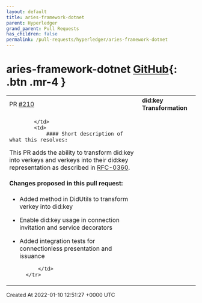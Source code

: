 ```yaml
---
layout: default
title: aries-framework-dotnet
parent: Hyperledger
grand_parent: Pull Requests
has_children: false
permalink: /pull-requests/hyperledger/aries-framework-dotnet
---
```


# aries-framework-dotnet <span class="fs-3 right-align">[GitHub](https://github.com/hyperledger/aries-framework-dotnet){: .btn .mr-4 }</span>


<div>
    <table>
        <tr>
            <td>
                PR <a href="https://github.com/hyperledger/aries-framework-dotnet/pull/210" class=".btn">#210</a>
            </td>
            <td>
                <b>
                    did:key Transformation
                </b>
            </td>
        </tr>
        <tr>
            <td>
                
            </td>
            <td>
                #### Short description of what this resolves:
This PR adds the ability to transform did:key into verkeys and verkeys into their did:key representation as described in [RFC-0360](https://github.com/hyperledger/aries-rfcs/tree/b3a3942ef052039e73cd23d847f42947f8287da2/features/0360-use-did-key).

#### Changes proposed in this pull request:

- Added method in DidUtils to transform verkey into did:key
- Enable did:key usage in connection invitation and service decorators
- Added integration tests for connectionless presentation and issuance

            </td>
        </tr>
    </table>
    <div class="right-align">
        Created At 2022-01-10 12:51:27 +0000 UTC
    </div>
</div>


